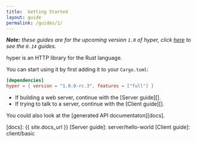 ```yaml
---
title:  Getting Started
layout: guide
permalink: /guides/1/
---
```


***Note:** these guides are for the upcoming version `1.0` of hyper,
click [here](/guides/0.14) to see the `0.14` guides.*

hyper is an HTTP library for the Rust language.

You can start using it by first adding it to your `Cargo.toml`:

```toml
[dependencies]
hyper = { version = "1.0.0-rc.3", features = ["full"] }
```

- If building a web server, continue with the [Server guide][].
- If trying to talk to a server, continue with the [Client guide][].

You could also look at the [generated API documentaton][docs].

[docs]: {{ site.docs_url }}
[Server guide]: server/hello-world
[Client guide]: client/basic
